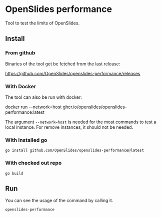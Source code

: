 # OpenSlides performance

Tool to test the limits of OpenSlides.


## Install

### From github

Binaries of the tool get be fetched from the last release:

https://github.com/OpenSlides/openslides-performance/releases


### With Docker

The tool can also be run with docker:

docker run --network=host ghcr.io/openslides/openslides-performance:latest

The argument `--network=host` is needed for the most commands to test a local
instance. For remove instances, it should not be needed.


### With installed go

```
go install github.com/OpenSlides/openslides-performance@latest
```


### With checked out repo

```
go build
```


## Run

You can see the usage of the command by calling it.

```
openslides-performance
```
